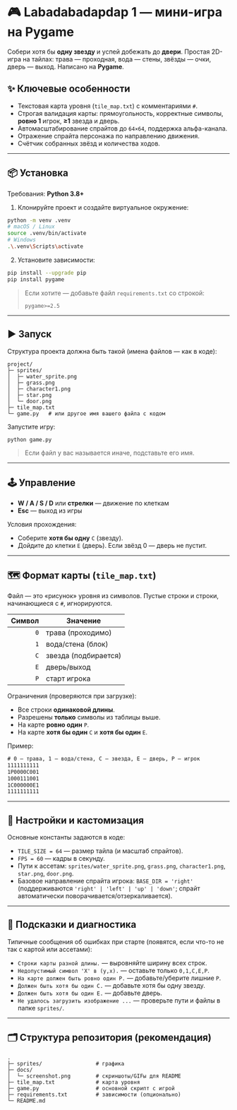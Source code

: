 # 🎮 Labadabadapdap 1 — мини-игра на Pygame

Собери хотя бы **одну звезду** и успей добежать до **двери**. Простая 2D-игра на тайлах: трава — проходная, вода — стены, звёзды — очки, дверь — выход. Написано на **Pygame**.


## ✨ Ключевые особенности

* Текстовая карта уровня (`tile_map.txt`) с комментариями `#`.
* Строгая валидация карты: прямоугольность, корректные символы, **ровно 1** игрок, **≥1** звезда и дверь.
* Автомасштабирование спрайтов до `64×64`, поддержка альфа-канала.
* Отражение спрайта персонажа по направлению движения.
* Счётчик собранных звёзд и количества ходов.

---

## 📦 Установка

Требования: **Python 3.8+**

1. Клонируйте проект и создайте виртуальное окружение:

```bash
python -m venv .venv
# macOS / Linux
source .venv/bin/activate
# Windows
.\.venv\Scripts\activate
```

2. Установите зависимости:

```bash
pip install --upgrade pip
pip install pygame
```

> Если хотите — добавьте файл `requirements.txt` со строкой:
>
> ```
> pygame>=2.5
> ```

---

## ▶️ Запуск

Структура проекта должна быть такой (имена файлов — как в коде):

```
project/
├─ sprites/
│  ├─ water_sprite.png
│  ├─ grass.png
│  ├─ character1.png
│  ├─ star.png
│  └─ door.png
├─ tile_map.txt
└─ game.py   # или другое имя вашего файла с кодом
```

Запустите игру:

```bash
python game.py
```

> Если файл у вас называется иначе, подставьте его имя.

---

## 🕹 Управление

* **W / A / S / D** или **стрелки** — движение по клеткам
* **Esc** — выход из игры

Условия прохождения:

* Соберите **хотя бы одну** `C` (звезду).
* Дойдите до клетки `E` (дверь). Если звёзд 0 — дверь не пустит.

---

## 🗺 Формат карты (`tile_map.txt`)

Файл — это «рисунок» уровня из символов. Пустые строки и строки, начинающиеся с `#`, игнорируются.

| Символ | Значение             |
| -----: | -------------------- |
|    `0` | трава (проходимо)    |
|    `1` | вода/стена (блок)    |
|    `C` | звезда (подбирается) |
|    `E` | дверь/выход          |
|    `P` | старт игрока         |

Ограничения (проверяются при загрузке):

* Все строки **одинаковой длины**.
* Разрешены **только** символы из таблицы выше.
* На карте **ровно один** `P`.
* На карте **хотя бы один** `C` и **хотя бы один** `E`.

Пример:

```txt
# 0 — трава, 1 — вода/стена, C — звезда, E — дверь, P — игрок
1111111111
1P0000C001
1000111001
1C000000E1
1111111111
```

---

## 🧩 Настройки и кастомизация

Основные константы задаются в коде:

* `TILE_SIZE = 64` — размер тайла (и масштаб спрайтов).
* `FPS = 60` — кадры в секунду.
* Пути к ассетам: `sprites/water_sprite.png`, `grass.png`, `character1.png`, `star.png`, `door.png`.
* Базовое направление спрайта игрока: `BASE_DIR = 'right'`
  (поддерживаются `'right' | 'left' | 'up' | 'down'`; спрайт автоматически поворачивается/отзеркаливается).

---

## 🧪 Подсказки и диагностика

Типичные сообщения об ошибках при старте (появятся, если что-то не так с картой или ассетами):

* `Строки карты разной длины.` — выровняйте ширину всех строк.
* `Недопустимый символ 'X' в (y,x).` — оставьте только `0,1,C,E,P`.
* `На карте должен быть ровно один P.` — добавьте/уберите лишние `P`.
* `Должен быть хотя бы один C.` — добавьте хотя бы одну звезду.
* `Должен быть хотя бы один E.` — добавьте дверь.
* `Не удалось загрузить изображение ...` — проверьте пути и файлы в папке `sprites/`.

---

## 🗂 Структура репозитория (рекомендация)

```
.
├─ sprites/                 # графика
├─ docs/
│  └─ screenshot.png        # скриншоты/GIFы для README
├─ tile_map.txt             # карта уровня
├─ game.py                  # основной скрипт с игрой
├─ requirements.txt         # зависимости (опционально)
└─ README.md
```
